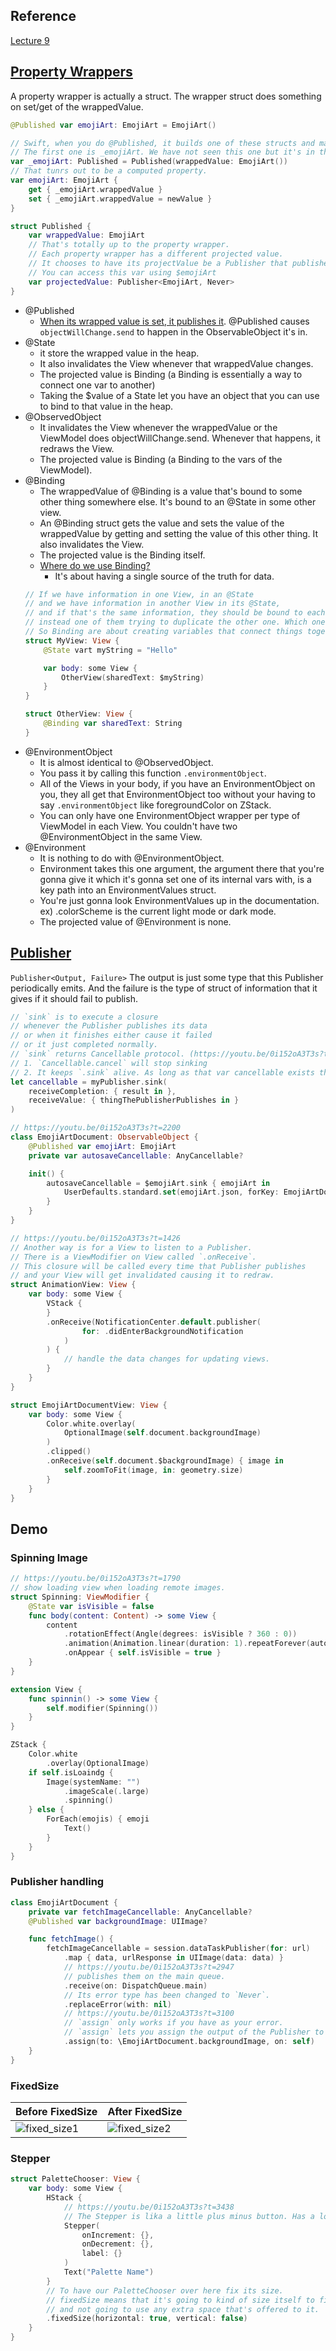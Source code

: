 ## Reference
[Lecture 9](https://youtu.be/0i152oA3T3s)

## [Property Wrappers](https://youtu.be/0i152oA3T3s?t=58)

A property wrapper is actually a struct. 
The wrapper struct does something on set/get of the wrappedValue.

```swift
@Published var emojiArt: EmojiArt = EmojiArt()

// Swift, when you do @Published, it builds one of these structs and make couple of vars available to you.
// The first one is _emojiArt. We have not seen this one but it's in there.
var _emojiArt: Published = Published(wrappedValue: EmojiArt())
// That tunrs out to be a computed property.
var emojiArt: EmojiArt {
	get { _emojiArt.wrappedValue }
	set { _emojiArt.wrappedValue = newValue }
}

struct Published {
	var wrappedValue: EmojiArt
	// That's totally up to the property wrapper.
	// Each property wrapper has a different projected value.
	// It chooses to have its projectValue be a Publisher that publishes the wrappedValue and never fails.
	// You can access this var using $emojiArt
	var projectedValue: Publisher<EmojiArt, Never>
}
```

- @Published
    - [When its wrapped value is set, it publishes it](https://youtu.be/0i152oA3T3s?t=345). @Published causes `objectWillChange.send` to happen in the ObservableObject it's in.
- @State
    - it store the wrapped value in the heap.
    - It also invalidates the View whenever that wrappedValue changes.
    - The projected value is Binding (a Binding is essentially a way to connect one var to another)
    - Taking the $value of a State let you have an object that you can use to bind to that value in the heap.
- @ObservedObject
    - It invalidates the View whenever the wrappedValue or the ViewModel does objectWillChange.send. Whenever that happens, it redraws the View.
    - The projected value is Binding (a Binding to the vars of the ViewModel).
- @Binding
    - The wrappedValue of @Binding is a value that's bound to some other thing somewhere else. It's bound to an @State in some other view.
    - An @Binding struct gets the value and sets the value of the wrappedValue by getting and setting the value of this other thing. It also invalidates the View.
    - The projected value is the Binding itself.
    - [Where do we use Binding?](https://youtu.be/0i152oA3T3s?t=529)
        - It's about having a single source of the truth for data.
    ```swift
    // If we have information in one View, in an @State
    // and we have information in another View in its @State,
    // and if that's the same information, they should be bound to each other
    // instead one of them trying to duplicate the other one. Which one is the truth?
    // So Binding are about creating variables that connect things together so that only one place has the actual truth.
    struct MyView: View {
        @State vart myString = "Hello"

        var body: some View {
            OtherView(sharedText: $myString)
        }
    }

    struct OtherView: View {
        @Binding var sharedText: String
    }
    ```
- @EnvironmentObject
    - It is almost identical to @ObservedObject.
    - You pass it by calling this function `.environmentObject`.
    - All of the Views in your body, if you have an EnvironmentObject on you, they all get that EnvironmentObject too without your having to say `.environmentObject` like foregroundColor on ZStack.
    - You can only have one EnvironmentObject wrapper per type of ViewModel in each View.
    You couldn't have two @EnvironmentObject in the same View.
- @Environment
    - It is nothing to do with @EnvironmentObject.
    - Environment takes this one argument, the argument there that you're gonna give it which it's gonna set one of its internal vars with, is a key path into an EnvironmentValues struct.
    - You're just gonna look EnvironmentValues up in the documentation. ex) .colorScheme is the current light mode or dark mode.
    - The projected value of @Environment is none.

## [Publisher](https://youtu.be/0i152oA3T3s?t=1099)

`Publisher<Output, Failure>` The output is just some type that this Publisher periodically emits. And the failure is the type of struct of information that it gives if it should fail to publish.

```swift
// `sink` is to execute a closure
// whenever the Publisher publishes its data 
// or when it finishes either cause it failed
// or it just completed normally.
// `sink` returns Cancellable protocol. (https://youtu.be/0i152oA3T3s?t=1332)
// 1. `Cancellable.cancel` will stop sinking
// 2. It keeps `.sink` alive. As long as that var cancellable exists then sink keeps sinking.
let cancellable = myPublisher.sink(
	receiveCompletion: { result in },
	receiveValue: { thingThePublisherPublishes in }
)

// https://youtu.be/0i152oA3T3s?t=2200
class EmojiArtDocument: ObservableObject {
	@Published var emojiArt: EmojiArt
	private var autosaveCancellable: AnyCancellable?

	init() {
		autosaveCancellable = $emojiArt.sink { emojiArt in
			UserDefaults.standard.set(emojiArt.json, forKey: EmojiArtDocument.untitled)
		}
	}
}
```

```swift
// https://youtu.be/0i152oA3T3s?t=1426
// Another way is for a View to listen to a Publisher.
// There is a ViewModifier on View called `.onReceive`.
// This closure will be called every time that Publisher publishes
// and your View will get invalidated causing it to redraw.
struct AnimationView: View {
	var body: some View {
		VStack {
		}
		.onReceive(NotificationCenter.default.publisher(
				for: .didEnterBackgroundNotification
			)
		) {
			// handle the data changes for updating views.
		}
	}
}

struct EmojiArtDocumentView: View {
	var body: some View {
		Color.white.overlay(
			OptionalImage(self.document.backgroundImage)
		)
		.clipped()
		.onReceive(self.document.$backgroundImage) { image in
			self.zoomToFit(image, in: geometry.size)
		}
	}
}
```

## Demo

### Spinning Image

```swift
// https://youtu.be/0i152oA3T3s?t=1790
// show loading view when loading remote images.
struct Spinning: ViewModifier {
	@State var isVisible = false
	func body(content: Content) -> some View {
		content
			.rotationEffect(Angle(degrees: isVisible ? 360 : 0))
			.animation(Animation.linear(duration: 1).repeatForever(autoreverses: false))
			.onAppear { self.isVisible = true }
	}
}

extension View {
	func spinnin() -> some View {
		self.modifier(Spinning())
	}
}

ZStack {
	Color.white
		.overlay(OptionalImage)
	if self.isLoaindg {
		Image(systemName: "")
			.imageScale(.large)
			.spinning()
	} else {
		ForEach(emojis) { emoji
			Text()
		}
	}
}
```

### Publisher handling

```swift
class EmojiArtDocument {
	private var fetchImageCancellable: AnyCancellable?
	@Published var backgroundImage: UIImage?

	func fetchImage() {
		fetchImageCancellable = session.dataTaskPublisher(for: url)
			.map { data, urlResponse in UIImage(data: data) }
			// https://youtu.be/0i152oA3T3s?t=2947
			// publishes them on the main queue.
			.receive(on: DispatchQueue.main)
			// Its error type has been changed to `Never`.
			.replaceError(with: nil)
			// https://youtu.be/0i152oA3T3s?t=3100
			// `assign` only works if you have as your error.
			// `assign` lets you assign the output of the Publisher to some var that you specify the using key path syntax. 
			.assign(to: \EmojiArtDocument.backgroundImage, on: self)
	}	
}
```

### FixedSize

| Before FixedSize                         | After FixedSize                          |
| ---------------------------------------- | ---------------------------------------- |
| ![fixed_size1](./images/fixed_size1.png) | ![fixed_size2](./images/fixed_size2.png) |


### Stepper
```swift
struct PaletteChooser: View {
	var body: some View {
		HStack {
			// https://youtu.be/0i152oA3T3s?t=3438
			// The Stepper is lika a little plus minus button. Has a lot of initializer.
			Stepper(
				onIncrement: {},
				onDecrement: {},
				label: {}
			)
			Text("Palette Name")
		}
		// To have our PaletteChooser over here fix its size.
		// fixedSize means that it's going to kind of size itself to fit
		// and not going to use any extra space that's offered to it.
		.fixedSize(horizontal: true, vertical: false)
	}
}
	
```
